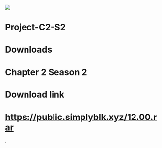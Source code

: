 ![](images/6/6f/Chapter_2-_Season_2.jpeg)
# Project-C2-S2
# Downloads
# Chapter 2 Season 2
# Download link
# https://public.simplyblk.xyz/12.00.rar
.
